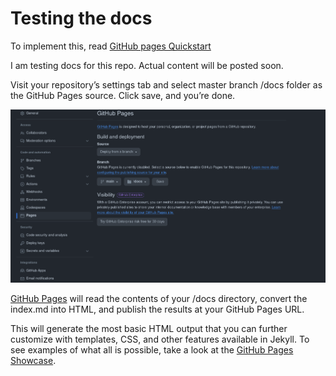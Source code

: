 # Testing the docs

To implement this, read [GitHub pages Quickstart](https://docs.github.com/en/pages/quickstart)

I am testing docs for this repo. Actual content will be posted soon.

Visit your repository’s settings tab and select master branch /docs folder as the GitHub Pages source. Click save, and you’re done.

<picture>
 <source media="(prefers-color-scheme: dark)" srcset="img/Screenshot.png">
 <source media="(prefers-color-scheme: light)" srcset="img/Screenshot.png">
 <img alt="YOUR-ALT-TEXT" src="img/Screenshot.png">
</picture>


[GitHub Pages](https://docs.github.com/en/pages) will read the contents of your /docs directory, convert the index.md into HTML, and publish the results at your GitHub Pages URL.

This will generate the most basic HTML output that you can further customize with templates, CSS, and other features available in Jekyll. To see examples of what all is possible, take a look at the [GitHub Pages Showcase](https://github.com/collections/github-pages-examples). 


